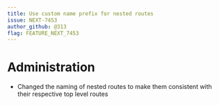 ```yaml
---
title: Use custom name prefix for nested routes
issue: NEXT-7453
author_github: @313
flag: FEATURE_NEXT_7453
---
```

# Administration
* Changed the naming of nested routes to make them consistent with their respective top level routes
